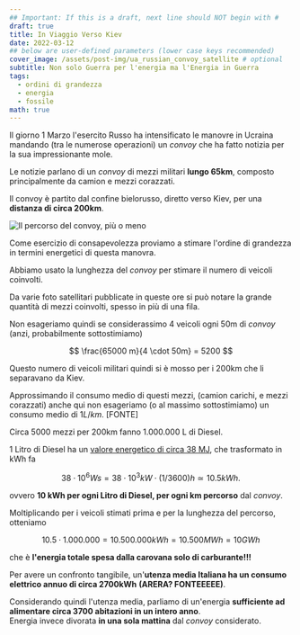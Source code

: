```yaml
---
## Important: If this is a draft, next line should NOT begin with #
draft: true
title: In Viaggio Verso Kiev
date: 2022-03-12
## below are user-defined parameters (lower case keys recommended)
cover_image: /assets/post-img/ua_russian_convoy_satellite # optional
subtitle: Non solo Guerra per l'energia ma l'Energia in Guerra
tags:
  - ordini di grandezza
  - energia
  - fossile
math: true
---
```


Il giorno 1 Marzo l'esercito Russo ha intensificato le manovre in
Ucraina mandando (tra le numerose operazioni) un _convoy_ che ha
fatto notizia per la sua impressionante mole.

<!--more-->

Le notizie parlano di un _convoy_ di mezzi
militari **lungo 65km**, composto principalmente da camion e mezzi corazzati.

Il convoy è partito dal confine bielorusso, diretto verso
Kiev, per una **distanza di circa 200km**.

![Il percorso del convoy, pi&ugrave; o meno](assets/post-img/ua_convoy_path)

Come esercizio di consapevolezza proviamo a stimare l'ordine di
grandezza in termini energetici di questa manovra.

Abbiamo usato la lunghezza del _convoy_ per stimare il numero di
veicoli coinvolti.

Da varie foto satellitari pubblicate in queste ore si può notare la
grande quantità di mezzi coinvolti, spesso in più di una fila.

Non esageriamo quindi se considerassimo 4 veicoli ogni 50m di _convoy_
(anzi, probabilmente sottostimiamo)

$$
\frac{65000 m}{4 \cdot 50m} = 5200
$$

Questo numero di veicoli militari quindi si &egrave; mosso per i 200km che li separavano da Kiev.

Approssimando il consumo medio di questi mezzi, (camion carichi, e mezzi
corazzati) anche qui non esageriamo (o al massimo sottostimiamo) un
consumo medio di $1L/km$. \[FONTE\]

Circa 5000 mezzi per 200km fanno 1.000.000 L di Diesel.

1 Litro di Diesel ha un [valore energetico di circa 38 MJ](https://www.appropedia.org/Energy_content_of_fuels), che
trasformato in kWh fa

$$
38 \cdot 10^6 Ws = 38 \cdot 10^3 kW \cdot (1/3600) h  \simeq 10.5 kWh.
$$

ovvero **10 kWh per ogni Litro di Diesel, per ogni km percorso** dal _convoy_.

Moltiplicando per i veicoli stimati prima e per la lunghezza del percorso, otteniamo

$$ 10.5 \cdot 1.000.000 = 10.500.000 kWh = 10.500 MWh = 10 GWh$$

che &egrave; **l'energia totale spesa dalla carovana solo di carburante!!!**

Per avere un confronto tangibile, un'**utenza media Italiana ha un consumo elettrico annuo
di circa 2700kWh** **(ARERA? FONTEEEEE)**.

Considerando quindi l'utenza media, parliamo di un'energia **sufficiente ad alimentare circa 3700 abitazioni in  un intero anno**.  
Energia invece divorata **in una sola mattina** dal _convoy_ considerato.


<!--
  created 2022-03-12 15:53:29.019369 +0100 CET m=+0.045972137
-->